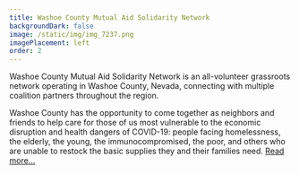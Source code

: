 ```yaml
---
title: Washoe County Mutual Aid Solidarity Network
backgroundDark: false
image: /static/img/img_7237.png
imagePlacement: left
order: 2
---
```

Washoe County Mutual Aid Solidarity Network is an all-volunteer grassroots network operating in Washoe County, Nevada, connecting with multiple coalition partners throughout the region.

Washoe County has the opportunity to come together as neighbors and friends to help care for those of us most vulnerable to the economic disruption and health dangers of COVID-19: people facing homelessness, the elderly, the young, the immunocompromised, the poor, and others who are unable to restock the basic supplies they and their families need. [Read more...](https://tmjbgc.org/posts/washoe-county-mutual-aid-solidarity-network/)